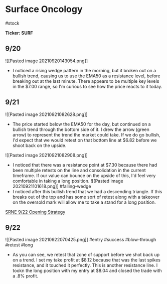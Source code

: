 # Surface Oncology
#stock

**Ticker: SURF**

## 9/20
![[Pasted image 20210920143054.png]]
- I noticed a rising wedge pattern in the morning, but it broken out on a bullish trend, causing us to use the EMA50 as a resistance level, before breaking out at the last minute. There appears to be multiple key levels in the $7.00 range, so I'm curious to see how the price reacts to it today.

## 9/21
![[Pasted image 20210921082628.png]]
- The price started below the EMA50 for the day, but continued on a bullish trend through the bottom side of it. I drew the arrow (green arrow) to represent the trend the market could take. If we do go bullish, I'd expect that we would retest on that bottom line at $6.82 before we shoot back on the upside.

![[Pasted image 20210921082908.png]]
- I noticed that there was a resistance point at $7.30 because there had been multiple retests on the line and consolidation in the current timeframe. If our value can bounce on the upside of this, I'd feel very comfortable in taking a long position.
![[Pasted image 20210921101618.png]]
#falling-wedge 
- I noticed after this bullish trend that we had a descending triangle. If this breaks out of the top and has some sort of retest along with a takeover on the oversold mark will allow me to take a stand for a long position.

[SRNE 9/22 Opening Strategy](https://www.tradingview.com/chart/SRNE/acwYDQeh-Long-position-on-SRNE-5m/)

## 9/22
![[Pasted image 20210922070425.png]]
#entry #success #blow-through #retest #long 
- As you can see, we retest that zone of support before we shot back up on a trend. I set my take profit at $8.12 because that was the last spikes resistance, and it touched it perfectly. This is another resistance line. I tookn the long position with my entry at $8.04 and closed the trade with a .8% profit.